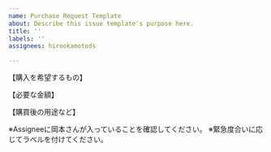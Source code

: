 ```yaml
---
name: Purchase Request Template
about: Describe this issue template's purpose here.
title: ''
labels: ''
assignees: hirookamotods

---
```


【購入を希望するもの】

【必要な金額】

【購買後の用途など】

※Assigneeに岡本さんが入っていることを確認してください。
※緊急度合いに応じてラベルを付けてください。
